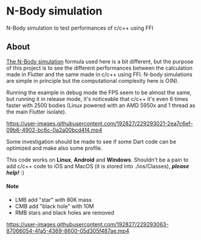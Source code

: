 # N-Body simulation

N-Body simulation to test performances of c/c++ using FFI

## About

[The N-Body simulation](https://en.wikipedia.org/wiki/N-body_simulation) formula used here is a bit different, but the purpose of this project is to see the different performances between the calculation made in Flutter and the same made in c/c++ using FFI.
N-body simulations are simple in principle but the computational complexity here is O(N).

Running the example in debug mode the FPS seem to be almost the same, but running it in release mode, it's 
noticeable that c/c++ it's even 6 times faster with 2500 bodies (Linux powered with an AMD 5950x and 1 thread as the main Flutter isolate).

https://user-images.githubusercontent.com/192827/229293021-2ea7c6ef-09b6-4902-bc6c-0a2a00bcd4f4.mp4

Some investigation should be made to see if some Dart code can be optimized and make also some profile.

This code works on **Linux**, **Android** and **Windows**. Shouldn't be a pain to add c/c++ code to iOS and MacOS (it is stored into ./ios/Classes), ***please help!*** :)

#### Note

- LMB add "star" with 80K mass
- CMB add "black hole" with 10M
- RMB stars and black holes are removed

https://user-images.githubusercontent.com/192827/229293063-87066054-4fa5-4369-8600-05d305f487ae.mp4

